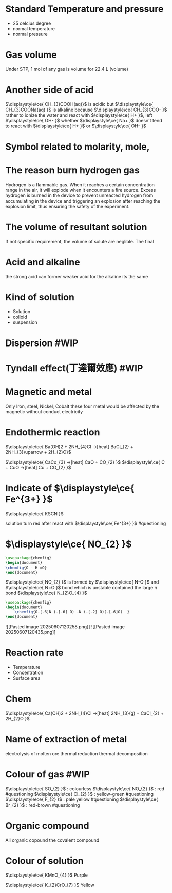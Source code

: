 # Standard Temperature and pressure
- 25 celcius degree
- normal temperature 
- normal pressure

# Gas volume
Under STP,  1 mol of any gas is volume for 22.4 L (volume)


# Another side of acid 
$\displaystyle\ce{ CH_{3}COOH(aq)}$ is acidic 
but $\displaystyle\ce{ CH_{3}COONa(aq) }$ is alkaline 
because $\displaystyle\ce{ CH_{3}COO- }$ rather to ionize the water and react with $\displaystyle\ce{ H+ }$, left $\displaystyle\ce{ OH- }$
whether $\displaystyle\ce{ Na+ }$ doesn't tend to react with $\displaystyle\ce{ H+ }$ or $\displaystyle\ce{ OH- }$



# Symbol related to molarity, mole, 




# The reason burn hydrogen gas 
Hydrogen is a flammable gas. When it reaches a certain concentration range in the air, it will explode when it encounters a fire source. Excess hydrogen is burned in the device to prevent unreacted hydrogen from accumulating in the device and triggering an explosion after reaching the explosion limit, thus ensuring the safety of the experiment.


# The volume of resultant solution
If not specific requirement, the volume of solute are neglible. The final 


# Acid and alkaline 
the strong acid can former weaker acid 
for the alkaline 
its the same


# Kind of solution

- Solution 
- colloid 
- suspension

# Dispersion #WIP

# Tyndall effect(丁達爾效應) #WIP 

# Magnetic and metal
Only Iron, steel, Nickel, Cobalt these four metal would be affected by the magnetic without conduct electricity



# Endothermic reaction
$\displaystyle\ce{ Ba(OH)2  + 2NH_{4}Cl ->[heat] BaCl_{2} + 2NH_{3}\uparrow  + 2H_{2}O}$

$\displaystyle\ce{ CaCo_{3} ->[heat] CaO + CO_{2} }$
$\displaystyle\ce{ C + CuO ->[heat] Cu + CO_{2} }$




# Indicate of $\displaystyle\ce{ Fe^{3+} }$

$\displaystyle\ce{ KSCN }$ 

solution turn red after react with $\displaystyle\ce{ Fe^{3+} }$ #questioning 


# $\displaystyle\ce{ NO_{2} }$
```tikz
\usepackage{chemfig}
\begin{document}
\chemfig{O - H =O}
\end{document}
```
$\displaystyle\ce{ NO_{2} }$ is formed by $\displaystyle\ce{ N-O }$ and $\displaystyle\ce{ N=O }$ bond which is unstable
contained the large $\displaystyle \pi$ bond 
$\displaystyle\ce{ N_{2}O_{4} }$


```tikz
\usepackage{chemfig}
\begin{document}
	\chemfig{O-[-6]N (-[-6] O) -N (-[-2] O)(-[-6]O)  }
\end{document}
```

![[Pasted image 20250607120258.png]]
![[Pasted image 20250607120435.png]]
# Reaction rate
- Temperature
- Concentration
- Surface area


# Chem 

$\displaystyle\ce{ Ca(OH)2 + 2NH_{4}Cl ->[heat] 2NH_{3}(g) + CaCl_{2} + 2H_{2}O }$


# Name of extraction of metal
electrolysis of molten ore
thermal reduction
thermal decomposition


# Colour of gas  #WIP 
$\displaystyle\ce{ SO_{2} }$ : colourless 
$\displaystyle\ce{ NO_{2} }$ : red #questioning
$\displaystyle\ce{ Cl_{2} }$ : yellow-green #questioning 
$\displaystyle\ce{ F_{2} }$ : pale yellow #questioning 
$\displaystyle\ce{ Br_{2} }$ : red-brown #questioning 



# Organic compound

All organic copound the covalent compound


# Colour of solution
$\displaystyle\ce{ KMnO_{4} }$ Purple

$\displaystyle\ce{ K_{2}CrO_{7} }$ Yellow

